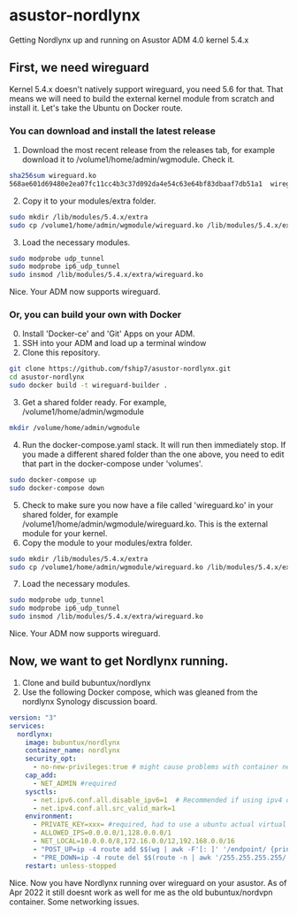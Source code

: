 # asustor-nordlynx
Getting Nordlynx up and running on Asustor ADM 4.0 kernel 5.4.x

## First, we need wireguard
Kernel 5.4.x doesn't natively support wireguard, you need 5.6 for that. That means we will need to build the external kernel module from scratch and install it. Let's take the Ubuntu on Docker route.

### You can download and install the latest release
1. Download the most recent release from the releases tab, for example download it to /volume1/home/admin/wgmodule. Check it.
```bash
sha256sum wireguard.ko
568ae601d69480e2ea07fc11cc4b3c37d092da4e54c63e64bf83dbaaf7db51a1  wireguard.ko
```
2. Copy it to your modules/extra folder.
```bash
sudo mkdir /lib/modules/5.4.x/extra
sudo cp /volume1/home/admin/wgmodule/wireguard.ko /lib/modules/5.4.x/extra
```
3. Load the necessary modules.
```bash
sudo modprobe udp_tunnel
sudo modprobe ip6_udp_tunnel
sudo insmod /lib/modules/5.4.x/extra/wireguard.ko
```
Nice. Your ADM now supports wireguard.

### Or, you can build your own with Docker
0. Install 'Docker-ce' and 'Git' Apps on your ADM.
1. SSH into your ADM and load up a terminal window
2. Clone this repository.
```bash
git clone https://github.com/fship7/asustor-nordlynx.git
cd asustor-nordlynx
sudo docker build -t wireguard-builder .
```
3. Get a shared folder ready. For example, /volume1/home/admin/wgmodule
```bash
mkdir /volume/home/admin/wgmodule
```
4. Run the docker-compose.yaml stack. It will run then immediately stop. If you made a different shared folder than the one above, you need to edit that part in the docker-compose under 'volumes'.
```bash
sudo docker-compose up
sudo docker-compose down
```
5. Check to make sure you now have a file called 'wireguard.ko' in your shared folder, for example /volume1/home/admin/wgmodule/wireguard.ko. This is the external module for your kernel.
6. Copy the module to your modules/extra folder.
```bash
sudo mkdir /lib/modules/5.4.x/extra
sudo cp /volume1/home/admin/wgmodule/wireguard.ko /lib/modules/5.4.x/extra
```
7. Load the necessary modules.
```bash
sudo modprobe udp_tunnel
sudo modprobe ip6_udp_tunnel
sudo insmod /lib/modules/5.4.x/extra/wireguard.ko
```
Nice. Your ADM now supports wireguard.

## Now, we want to get Nordlynx running.
1. Clone and build bubuntux/nordlynx
2. Use the following Docker compose, which was gleaned from the nordlynx Synology discussion board.
```yaml
version: "3"
services:
  nordlynx:
    image: bubuntux/nordlynx
    container_name: nordlynx
    security_opt: 
      - no-new-privileges:true # might cause problems with container networking...
    cap_add:
      - NET_ADMIN #required
    sysctls:
      - net.ipv6.conf.all.disable_ipv6=1  # Recommended if using ipv4 only
      - net.ipv4.conf.all.src_valid_mark=1
    environment:
      - PRIVATE_KEY=xxx= #required, had to use a ubuntu actual virtual machine to get this 
      - ALLOWED_IPS=0.0.0.0/1,128.0.0.0/1
      - NET_LOCAL=10.0.0.0/8,172.16.0.0/12,192.168.0.0/16
      - "POST_UP=ip -4 route add $$(wg | awk -F'[: ]' '/endpoint/ {print $$5}') via $$(ip route | awk '/default/ {print $$3}')"
      - "PRE_DOWN=ip -4 route del $$(route -n | awk '/255.255.255.255/ {print $$1}') via $$(ip route | awk '/default/ {print $$3}')"
    restart: unless-stopped
```
Nice. Now you have Nordlynx running over wireguard on your asustor. As of Apr 2022 it still doesnt work as well for me as the old bubuntux/nordvpn container. Some networking issues.